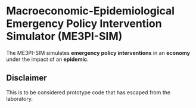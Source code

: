 # Macroeconomic-Epidemiological Emergency Policy Intervention Simulator (ME3PI-SIM)

The ME3PI-SIM simulates **emergency policy interventions** in an **economy** under the impact of an **epidemic**.

## Disclaimer
This is to be considered prototype code that has escaped from the laboratory.

